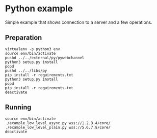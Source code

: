 Python example
==============

Simple example that shows connection to a server and a few operations.

Preparation
-----------

    virtualenv -p python3 env
    source env/bin/activate
    pushd ../../external/py/pywebchannel
    python3 setup.py install
    popd
    pushd ../../libs/py
    pip install -r requirements.txt
    python3 setup.py install
    popd
    pip install -r requirements.txt
    deactivate

Running
-------

    source env/bin/activate
    ./example_low_level_async.py wss://1.2.3.4/core/
    ./example_low_level_plain.py wss://5.6.7.8/core/
    deactivate
